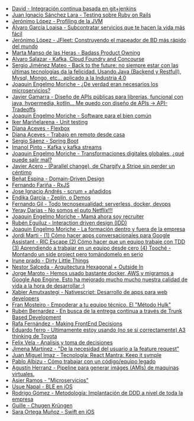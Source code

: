 <ul><li><a href='/experiencias/49.html'>David - Integración continua basada en git+jenkins</a></li><li><a href='/experiencias/16.html'>Juan Ignacio Sánchez Lara - Testing sobre Ruby on Rails</a></li><li><a href='/experiencias/21.html'>Jerónimo López - Profiling de la JVM</a></li><li><a href='/experiencias/4.html'>Álvaro García Loaisa - Subcontratar servicios que te hacen la vida más fácil</a></li><li><a href='/experiencias/21.html'>Jerónimo López - JFleet: Construyendo el mapeador de BD más rápido del mundo</a></li><li><a href='/experiencias/6.html'>Marta Manso de las Heras - Badass Product Owning</a></li><li><a href='/experiencias/29.html'>Alvaro Salazar - Kafka, Cloud Foundry and Concourse</a></li><li><a href='/experiencias/30.html'>Sergio Jiménez Mateo - Back to the future: no siempre estar con las últimas tecnologías da la felicidad. Usando Java (Backend y Restfull), Mysql, Mongo, etc... aplicado a la Industria 4.0</a></li><li><a href='/experiencias/11.html'>Joaquin Engelmo Moriche - ¿De verdad eran necesarios los microservicios?</a></li><li><a href='/experiencias/9.html'>Javier Gamarra - Diseño de APIs públicas para librerías, funcional con java, hypermedia, kotlin... Me quedo con diseño de APIs -> API-Tradeoffs</a></li><li><a href='/experiencias/11.html'>Joaquin Engelmo Moriche - Software para el bien común</a></li><li><a href='/experiencias/27.html'>Iker Mariñelarena  - Unit testing</a></li><li><a href='/experiencias/24.html'>Diana Aceves - Flexbox</a></li><li><a href='/experiencias/24.html'>Diana Aceves - Trabajo en remoto desde casa</a></li><li><a href='/experiencias/3.html'>Sergio Sáenz - Spring Boot</a></li><li><a href='/experiencias/13.html'>Imanol Pinto - Kafka y kafka streams</a></li><li><a href='/experiencias/11.html'>Joaquin Engelmo Moriche - Transformaciones digitales globales, ¿qué puede salir mal?</a></li><li><a href='/experiencias/23.html'>Javier Acero - (Parallel change), de Chargify a Stripe sin perder un céntimo</a></li><li><a href='/experiencias/39.html'>Beñat Espina - Domain-Driven Design</a></li><li><a href='/experiencias/40.html'>Fernando Fariña - RxJS</a></li><li><a href='/experiencias/34.html'>Jose Ignacio Andrés - scrum + añadidos</a></li><li><a href='/experiencias/10.html'>Endika García - Zeplin, o Demos</a></li><li><a href='/experiencias/12.html'>Fernando Gil - Todo tecnosexualidad: serverless, docker, devops</a></li><li><a href='/experiencias/15.html'>Yeray Darias  - No somos el puto Netflix!!!  </a></li><li><a href='/experiencias/11.html'>Joaquin Engelmo Moriche - Mamá ahora soy recruiter</a></li><li><a href='/experiencias/18.html'>Rubén Eguiluz - Interaction driven design (IDD)</a></li><li><a href='/experiencias/11.html'>Joaquin Engelmo Moriche - La formación dentro y fuera de la empresa</a></li><li><a href='/experiencias/22.html'>Jordi Marti - (1) Cómo hacer apps conversacionales para Google Assistant - RIC Escape (2) Cómo hacer que un equipo trabaje con TDD (3) Aprendiendo a trabajar en un equipo desde cero (4) Tooché - Montando un side project pero tomándomelo en serio </a></li><li><a href='/experiencias/41.html'>Irune prado - Dirty Little Things</a></li><li><a href='/experiencias/42.html'>Nestor Salceda - Arquitectura Hexagonal + Outside In</a></li><li><a href='/experiencias/31.html'>Jorge Maroto - Hemos usado bastante docker, AWS y migramos a Google App Engine. Esto ha mejorado mucho mucho nuestra calidad de vida a la hora de desarrollar :)</a></li><li><a href='/experiencias/25.html'>Xabier Amutxastegi - Nativescript: Desarrollo de apps para web developers</a></li><li><a href='/experiencias/7.html'>Fran Mosteiro - Empoderar a tu equipo técnico. El "Método Hulk"</a></li><li><a href='/experiencias/36.html'>Rubén Bernardez - En busca de la entrega continua a través de Trunk Based Development</a></li><li><a href='/experiencias/53.html'>Rafa Fernández - Making FrontEnd Decisions</a></li><li><a href='/experiencias/38.html'>Eduardo ferro - Ultimamente estoy  usando (no se si correctamente) A3 thinking de Toyota</a></li><li><a href='/experiencias/28.html'>Felix Vela - Analisis y toma de decisiones</a></li><li><a href='/experiencias/52.html'>Jimena Martínez - "De la necesidad del usuario a la feature request"</a></li><li><a href='/experiencias/26.html'>Juan Miguel Imaz - Tecnología: React Mantra: Keep it symple</a></li><li><a href='/experiencias/20.html'>Pablo Albizu - Cómo trabajar con un código/equipo legado</a></li><li><a href='/experiencias/5.html'>Agustín Herranz - Pipeline para generar imáges (AMIs) de maquinas virtuales.</a></li><li><a href='/experiencias/1.html'>Asier Ramos - "Microservicios"</a></li><li><a href='/experiencias/46.html'>Usue Napal - BLE en iOS</a></li><li><a href='/experiencias/35.html'>Rodrigo Gómez - Metodología: Implantación de DDD a nivel de toda la empresa</a></li><li><a href='/experiencias/48.html'>Guille - Chugen Krüngen</a></li><li><a href='/experiencias/37.html'>Sara Ortega Muñoz - Swift en iOS</a></li></ul>